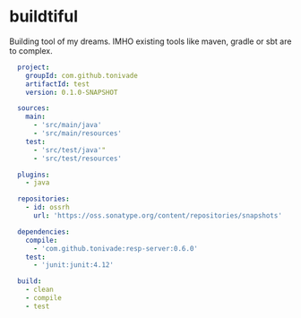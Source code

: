 # buildtiful
Building tool of my dreams. IMHO existing tools like maven, gradle or sbt are to complex.

```yaml
  project:
    groupId: com.github.tonivade
    artifactId: test
    version: 0.1.0-SNAPSHOT

  sources:
    main:
      - 'src/main/java'
      - 'src/main/resources'
    test:
      - 'src/test/java'"
      - 'src/test/resources'

  plugins:
    - java

  repositories:
    - id: ossrh
      url: 'https://oss.sonatype.org/content/repositories/snapshots'

  dependencies:
    compile:
      - 'com.github.tonivade:resp-server:0.6.0'
    test:
      - 'junit:junit:4.12'

  build:
    - clean
    - compile
    - test
```
